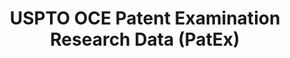 ---
bigquery: https://console.cloud.google.com/bigquery?p=patents-public-data&d=uspto_oce_pair&page=dataset
citation: 'Graham, S. Marco, A., and Miller, A. (2015). “The USPTO Patent Examination
  Research Dataset: A Window on the Process of Patent Examination.”'
contributors: Graham, S. Marco, A., Miller, A.
cost: None
description: The latest version of PatEx (referred to below as the 2020 release) contains
  detailed information on nearly 11.9 million publicly-viewable provisional and non-provisional
  patent applications to the USPTO and over 4.6 million Patent Cooperation Treaty
  (PCT) applications. It is based on data that OCE downloaded from the Patent Examination
  Data System (PEDS) in April, 2021. The PEDS data are sourced from Public PAIR. The
  first time that OCE used PEDS as the basis of PatEx was for the 2019 release. We
  took the PEDS data and organized it into the familiar PatEx data files, which are
  based on the organization of the Public PAIR portal. The data files include information
  on each application’s characteristics, prosecution history, continuation history,
  claims of foreign priority, patent term adjustment history, publication history,
  and correspondence address information.
documentation: 'For the 2019 and later releases, new technical documentation is available
  https://www.uspto.gov/sites/default/files/documents/PatEx-2019-Technical-Doc.pdf


  A document describing the 2014-2017 data sets is available and can be cited as:
  Graham, Stuart J.H. and Marco, Alan C. and Miller, Richard, The USPTO Patent Examination
  Research Dataset: A Window on the Process of Patent Examination (November 30, 2015).
  Available at SSRN: https://ssrn.com/abstract=2702637.'
last_edit: Mon, 04 Apr 2022 19:06:22 GMT
location: https://www.uspto.gov/ip-policy/economic-research/research-datasets/patent-examination-research-dataset-public-pair
maintained_by: EconomicsData@uspto.gov
related_publications: https://ssrn.com/abstract=29956744, https://ssrn.com/abstract=2702637
schema_fields: '[''file_location'', ''application_number_pair'', ''earliest_pgpub_date'',
  ''appl_status_date'', ''sequence_number'', ''event_code'', ''customer_number'',
  ''filing_date'', ''patent_number'', ''parent_application_number'', ''wipo_pub_date'',
  ''correspondence_street_line_2'', ''event_description'', ''status_description'',
  ''abandon_date'', ''inventor_country_code'', ''inventor_address_type'', ''correspondence_city'',
  ''status_code'', ''correspondence_name_line_1'', ''invention_subject_matter'', ''foreign_parent_date'',
  ''aia_first_to_file'', ''inventor_country_name'', ''inventor_name_first'', ''continuation_type'',
  ''foreign_parent_id'', ''recorded_date'', ''uspc_class'', ''parent_filing_date'',
  ''examiner_id'', ''inventor_name_middle'', ''correspondence_postal_code'', ''parent_country'',
  ''correspondence_street_line_1'', ''disposal_type'', ''invention_title'', ''child_application_number'',
  ''examiner_name_middle'', ''examiner_name_first'', ''correspondence_country_name'',
  ''parent_country_code'', ''file_location_date'', ''application_type'', ''correspondence_region_code'',
  ''inventor_rank'', ''inventor_name_last'', ''child_filing_date'', ''inventor_region_code'',
  ''application_number'', ''uspc_subclass'', ''atty_docket_number'', ''examiner_art_unit'',
  ''correspondence_region_name'', ''confirm_number'', ''correspondence_name_line_2'',
  ''correspondence_country_code'', ''wipo_pub_number'', ''patent_issue_date'', ''small_entity_indicator'',
  ''earliest_pgpub_number'', ''examiner_name_last'', ''appl_status_code'']'
shortname: patex
tags:
- patents
- legal
- history
terms_of_use: 'USPTO’s online databases are not designed or intended to be a source
  for bulk downloads of USPTO data when accessed through the website’s interfaces.
  Individuals, companies, IP addresses, or blocks of IP addresses who, in effect,
  deny or decrease service by generating unusually high numbers of database accesses
  (searches, pages, or hits), whether generated manually or in an automated fashion,
  may be denied access to USPTO servers without notice.


  Bulk data products may be separately obtained from the USPTO, either for free or
  at the cost of dissemination. For details, see information on Electronic Bulk Data
  Products: https://www.uspto.gov/learning-and-resources/electronic-bulk-data-products'
title: USPTO OCE Patent Examination Research Data (PatEx)
uuid: 4342caa7-23af-420c-b2f6-6088f133df6a
---